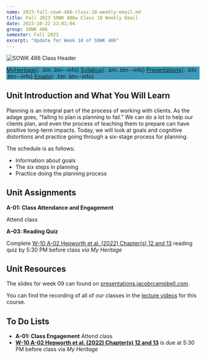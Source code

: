 ```yaml
---
name: 2023-fall-sowk-486-class-10-weekly-email.md
title: Fall 2023 SOWK 486w Class 10 Weekly Email
date: 2023-10-22 23:01:04
group: SOWK 486
semester: Fall 2023
excerpt: "Update for Week 10 of SOWK 486"
---
```


![SOWK 486 Class Header](https://jacobrcampbell.com/assets/media/2020-fall-sowk-486-class-header.png)

<div style="background-color: #3b9cba; width: 100%;" markdown="1">

[MyHeritage](https://myheritage.heritage.edu/ICS/Academics/SOWK/SOWK_486W/2324_FA-SOWK_486W-1/){: .btn .btn--info}
[Syllabus](https://jacobrcampbell.com/assets/media/2023-fall-sowk-486w-1-course-syllabus.pdf){: .btn .btn--info}
[Presentations](https://presentations.jacobrcampbell.com){: .btn .btn--info}
[Emails](https://jacobrcampbell.com/communications/){: .btn .btn--info}

</div>


## Unit Introduction and What You Will Learn

Planning is an integral part of the process of working with clients. As the adage goes, "failing to plan is planning to fail." We can do a lot to help our clients plan, and even the process of teaching them to prepare can have positive long-term impacts. Today, we will look at goals and cognitive distortions and practice going through a six-stage process for planning.

The schedule is as follows:

- Information about goals
- The six steps in planning
- Practice doing the planning process

## Unit Assignments

**A-01: Class Attendance and Engagement**

Attend class

**A–03: Reading Quiz**

Complete [W-10 A-02 Hepworth et al. (2022) Chapter(s) 12 and 13](https://myheritage.heritage.edu/ICS/Academics/SOWK/SOWK_486W/2324_FA-SOWK_486W-1/Assignments.jnz?portlet=Coursework&screen=AssignmentDetailView&screenType=change&id=ef284adb-5868-4490-aaa2-2bf5980738ad) reading quiz by 5:30 PM before class _via My Heritage_ 

## Unit Resources

The slides for week 09 can found on [presentations.jacobrcampbell.com](https://presentations.jacobrcampbell.com). 


You can find the recording of all of our classes in the [lecture videos](https://myheritage.heritage.edu/ICS/Academics/SOWK/SOWK_486W/2324_FA-SOWK_486W-1/Lecture_Videos.jnz) for this course. 


## To Do Lists

- **A-01:  Class Engagement** Attend class
- **[W-10 A-02 Hepworth et al. (2022) Chapter(s) 12 and 13](https://myheritage.heritage.edu/ICS/Academics/SOWK/SOWK_486W/2324_FA-SOWK_486W-1/Assignments.jnz?portlet=Coursework&screen=AssignmentDetailView&screenType=change&id=ef284adb-5868-4490-aaa2-2bf5980738ad)** is due at 5:30 PM before class via _My Heritage_
